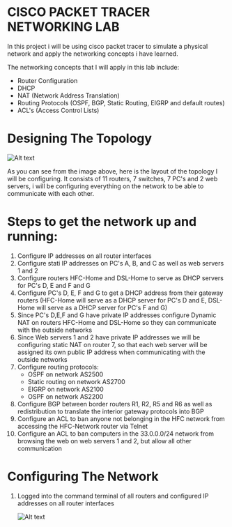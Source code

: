 # CISCO PACKET TRACER NETWORKING LAB
In this project i will be using cisco packet tracer to simulate a physical network and apply the networking concepts i have learned.

The networking concepts that I will apply in this lab include:
 - Router Configuration
 - DHCP
 - NAT (Network Address Translation)
 - Routing Protocols (OSPF, BGP, Static Routing, EIGRP and default routes)
 - ACL's (Access Control Lists)


# Designing The Topology
![Alt text](https://github.com/user-attachments/assets/1703f6e5-9853-494c-ab78-2f83d094ccb6)

As you can see from the image above, here is the layout of the topology I will be configuring.
It consists of 11 routers, 7 switches, 7 PC's and 2 web servers, i will be configuring everything on the network to be able to communicate with each other. 

# Steps to get the network up and running:
 1. Configure IP addresses on all router interfaces
 2. Configure stati IP addresses on PC's A, B, and C as well as web servers 1 and 2
 3. Configure routers HFC-Home and DSL-Home to serve as DHCP servers for PC's D, E and F and G
 4. Configure PC's D, E, F and G to get a DHCP address from their gateway routers (HFC-Home will serve as a DHCP server for PC's D and E, DSL-Home 
    will serve as a DHCP server for PC's F and G)
 5. Since PC's D,E,F and G have private IP addresses configure Dynamic NAT on routers HFC-Home and DSL-Home so they can communicate with the outside networks
 6. Since Web servers 1 and 2 have private IP addresses we will be configuring static NAT on router 7, so that each web server will be assigned its own public IP address when communicating with the outside networks
 7. Configure routing protocols:
    - OSPF on network AS2500
    - Static routing on network AS2700
    - EIGRP on network AS2100
    - OSPF on network AS2200
8. Configure BGP between border routers R1, R2, R5 and R6 as well as redistribution to translate the interior gateway protocols into BGP
9. Configure an ACL to ban anyone not belonging in the HFC network from accessing the HFC-Network router
   via Telnet
10. Configure an ACL to ban computers in the 33.0.0.0/24 network from browsing the web on web servers 1 and 2, but allow all other
communication


# Configuring The Network
1. Logged into the command terminal of all routers and configured IP addresses on all router interfaces

   ![Alt text](https://github.com/user-attachments/assets/e63eebfd-7395-49b3-9887-eed0ca16fbf9)







